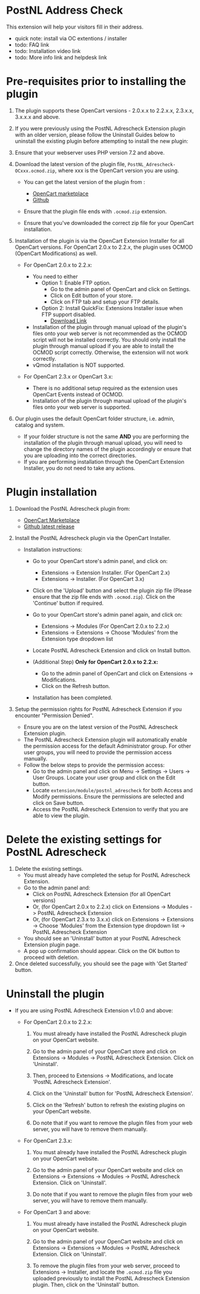 # PostNL Address Check

This extension will help your visitors fill in their address.
- quick note: install via OC extentions / installer
- todo: FAQ link
- todo: Installation video link
- todo: More info link and helpdesk link

# Pre-requisites prior to installing the plugin
  1. The plugin supports these OpenCart versions - 2.0.x.x to 2.2.x.x, 2.3.x.x, 3.x.x.x and above.

  2. If you were previously using the PostNL Adrescheck Extension plugin with an older version, please follow the Uninstall Guides below to uninstall the existing plugin before attempting to install the new plugin:

  3. Ensure that your webserver uses PHP version 7.2 and above.

  5. Download the latest version of the plugin file, ```PostNL_Adrescheck-OCxxx.ocmod.zip```, where xxx is the OpenCart version you are using.
      - You can get the latest version of the plugin from :
        - [OpenCart marketplace](https://www.opencart.com/index.php?route=marketplace/extension/info&extension_id=43309)
        - [Github](https://github.com/postnl/opencart-extension)

      - Ensure that the plugin file ends with ```.ocmod.zip``` extension.

      - Ensure that you've downloaded the correct zip file for your OpenCart installation.

  6. Installation of the plugin is via the OpenCart Extension Installer for all OpenCart versions. For OpenCart 2.0.x to 2.2.x, the plugin uses OCMOD (OpenCart Modifications) as well.
      - For OpenCart 2.0.x to 2.2.x:
        - You need to either
          - Option 1: Enable FTP option.
            - Go to the admin panel of OpenCart and click on Settings.
            - Click on Edit button of your store.
            - Click on FTP tab and setup your FTP details.
          - Option 2: Install QuickFix: Extensions Installer issue when FTP support disabled.
            - [Download Link](https://www.opencart.com/index.php?route=marketplace/extension/info&extension_id=18892)
        - Installation of the plugin through manual upload of the plugin's files onto your web server is not recommended as the OCMOD script will not be installed correctly. You should only install the plugin through manual upload if you are able to install the OCMOD script correctly. Otherwise, the extension will not work correctly.
        - vQmod installation is NOT supported.

      - For OpenCart 2.3.x or OpenCart 3.x:
        - There is no additional setup required as the extension uses OpenCart Events instead of OCMOD.
        - Installation of the plugin through manual upload of the plugin's files onto your web server is supported.

  7. Our plugin uses the default OpenCart folder structure, i.e. admin, catalog and system.
      - If your folder structure is not the same **AND** you are performing the installation of the plugin through manual upload, you will need to change the directory names of the plugin accordingly or ensure that you are uploading into the correct directories.
      - If you are performing installation through the OpenCart Extension Installer, you do not need to take any actions.

# Plugin installation
  1. Download the PostNL Adrescheck plugin from:
      - [OpenCart Marketplace](https://www.opencart.com/index.php?route=marketplace/extension/info&extension_id=43309)
      - [Github latest release](https://github.com/postnl/opencart-extension)

  2. Install the PostNL Adrescheck plugin via the OpenCart Installer.
      - Installation instructions:
        - Go to your OpenCart store's admin panel, and click on:
          - Extensions -> Extension Installer. (For OpenCart 2.x)
          - Extensions -> Installer. (For OpenCart 3.x)

        - Click on the 'Upload' button and select the plugin zip file (Please ensure that the zip file ends with ```.ocmod.zip```). Click on the 'Continue' button if required.

        - Go to your OpenCart store's admin panel again, and click on:
          - Extensions -> Modules (For OpenCart 2.0.x to 2.2.x)
          - Extensions -> Extensions -> Choose 'Modules' from the Extension type dropdown list

        - Locate PostNL Adrescheck Extension and click on Install button.

        - (Additional Step) **Only for OpenCart 2.0.x to 2.2.x:**
          - Go to the admin panel of OpenCart and click on Extensions -> Modifications.
          - Click on the Refresh button.

        - Installation has been completed.


  3. Setup the permission rights for PostNL Adrescheck Extension if you encounter "Permission Denied".
      - Ensure you are on the latest version of the PostNL Adrescheck Extension plugin.
      - The PostNL Adrescheck Extension plugin will automatically enable the permission access for the default Administrator group. For other user groups, you will need to provide the permission access manually.
      - Follow the below steps to provide the permission access:
        - Go to the admin panel and click on Menu -> Settings -> Users -> User Groups. Locate your user group and click on the Edit button.
        - Locate ```extension/module/postnl_adrescheck``` for both Access and Modify permissions. Ensure the permissions are selected and click on Save button.
        - Access the PostNL Adrescheck Extension to verify that you are able to view the plugin.

# Delete the existing settings for PostNL Adrescheck
  1. Delete the existing settings.
      - You must already have completed the setup for PostNL Adrescheck Extension.
      - Go to the admin panel and:
        - Click on PostNL Adrescheck Extension (for all OpenCart versions)
        - Or, (for OpenCart 2.0.x to 2.2.x) click on Extensions -> Modules -> PostNL Adrescheck Extension
        - Or, (for OpenCart 2.3.x to 3.x.x) click on Extensions -> Extensions -> Choose 'Modules' from the Extension type dropdown list -> PostNL Adrescheck Extension
      - You should see an 'Uninstall' button at your PostNL Adrescheck Extension plugin page.
      - A pop up confirmation should appear. Click on the OK button to proceed with deletion.
  2. Once deleted successfully, you should see the page with 'Get Started' button.

# Uninstall the plugin

  - If you are using PostNL Adrescheck Extension v1.0.0 and above:

      - For OpenCart 2.0.x to 2.2.x:

        1. You must already have installed the PostNL Adrescheck plugin on your OpenCart website.

        2. Go to the admin panel of your OpenCart store and click on Extensions -> Modules -> PostNL Adrescheck Extension. Click on 'Uninstall'.

        3. Then, proceed to Extensions -> Modifications, and locate 'PostNL Adrescheck Extension'.

        4. Click on the 'Uninstall' button for 'PostNL Adrescheck Extension'.

        5. Click on the 'Refresh' button to refresh the existing plugins on your OpenCart website.

        6. Do note that if you want to remove the plugin files from your web server, you will have to remove them manually.

      - For OpenCart 2.3.x:

        1. You must already have installed the PostNL Adrescheck plugin on your OpenCart website.

        2. Go to the admin panel of your OpenCart website and click on Extensions -> Extensions -> Modules -> PostNL Adrescheck Extension. Click on 'Uninstall'.

        3. Do note that if you want to remove the plugin files from your web server, you will have to remove them manually.

      - For OpenCart 3 and above:

        1. You must already have installed the PostNL Adrescheck plugin on your OpenCart website.

        2. Go to the admin panel of your OpenCart website and click on Extensions -> Extensions -> Modules -> PostNL Adrescheck Extension. Click on 'Uninstall'.

        3. To remove the plugin files from your web server, proceed to Extensions -> Installer, and locate the ```.ocmod.zip``` file you uploaded previously to install the PostNL Adrescheck Extension plugin. Then, click on the 'Uninstall' button.

